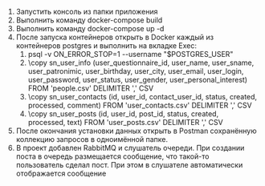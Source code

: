 1. Запустить консоль из папки приложения
2. Выполнить команду docker-compose build
3. Выполнить команду docker-compose up -d
4. После запуска контейнеров открыть в Docker каждый из контейнеров postgres и выполнить на вкладке Exec:
    1. psql -v ON_ERROR_STOP=1 --username "$POSTGRES_USER"
    2. \copy sn_user_info (user_questionnaire_id, user_name, user_sname, user_patronimic, user_birthday, user_city, user_email, user_login, user_password, user_status, user_gender, user_personal_interest) FROM 'people.csv' DELIMITER ',' CSV
    3. \copy sn_user_contacts (id, user_id, contact_user_id, status, created, processed, comment) FROM 'user_contacts.csv' DELIMITER ',' CSV
    4. \copy sn_user_posts (id, user_id, post_id, status, created, processed, text) FROM 'user_posts.csv' DELIMITER ',' CSV
5. После окончания установки данных открыть в Postman сохранённую коллекцию запросов в одноимённой папке.
6. В проект добавлен RabbitMQ и слушатель очереди. При создании поста в очередь размещается сообщение, что такой-то пользователь сделал пост.
При этом в слушателе автоматически отображается сообщение